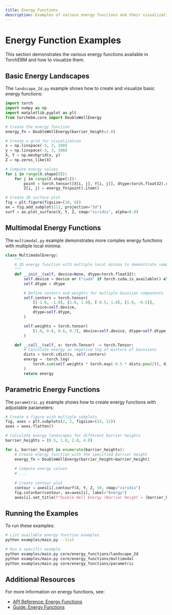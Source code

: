 ```yaml
---
title: Energy Functions
description: Examples of various energy functions and their visualization
---
```


# Energy Function Examples

This section demonstrates the various energy functions available in TorchEBM and how to visualize them.

## Basic Energy Landscapes

The `landscape_2d.py` example shows how to create and visualize basic energy functions:

```python
import torch
import numpy as np
import matplotlib.pyplot as plt
from torchebm.core import DoubleWellEnergy

# Create the energy function
energy_fn = DoubleWellEnergy(barrier_height=2.0)

# Create a grid for visualization
x = np.linspace(-3, 3, 100)
y = np.linspace(-3, 3, 100)
X, Y = np.meshgrid(x, y)
Z = np.zeros_like(X)

# Compute energy values
for i in range(X.shape[0]):
    for j in range(X.shape[1]):
        point = torch.tensor([X[i, j], Y[i, j]], dtype=torch.float32).unsqueeze(0)
        Z[i, j] = energy_fn(point).item()

# Create 3D surface plot
fig = plt.figure(figsize=(10, 8))
ax = fig.add_subplot(111, projection="3d")
surf = ax.plot_surface(X, Y, Z, cmap="viridis", alpha=0.8)
```

## Multimodal Energy Functions

The `multimodal.py` example demonstrates more complex energy functions with multiple local minima:

```python
class MultimodalEnergy:
    """
    A 2D energy function with multiple local minima to demonstrate sampling behavior.
    """
    def __init__(self, device=None, dtype=torch.float32):
        self.device = device or ("cuda" if torch.cuda.is_available() else "cpu")
        self.dtype = dtype

        # Define centers and weights for multiple Gaussian components
        self.centers = torch.tensor(
            [[-1.0, -1.0], [1.0, 1.0], [-0.5, 1.0], [1.0, -0.5]],
            device=self.device,
            dtype=self.dtype,
        )

        self.weights = torch.tensor(
            [1.0, 0.8, 0.6, 0.7], device=self.device, dtype=self.dtype
        )

    def __call__(self, x: torch.Tensor) -> torch.Tensor:
        # Calculate energy as negative log of mixture of Gaussians
        dists = torch.cdist(x, self.centers)
        energy = -torch.log(
            torch.sum(self.weights * torch.exp(-0.5 * dists.pow(2)), dim=-1)
        )
        return energy
```

## Parametric Energy Functions

The `parametric.py` example shows how to create energy functions with adjustable parameters:

```python
# Create a figure with multiple subplots
fig, axes = plt.subplots(2, 2, figsize=(14, 12))
axes = axes.flatten()

# Calculate energy landscapes for different barrier heights
barrier_heights = [0.5, 1.0, 2.0, 4.0]

for i, barrier_height in enumerate(barrier_heights):
    # Create energy function with the specified barrier height
    energy_fn = DoubleWellEnergy(barrier_height=barrier_height)
    
    # Compute energy values
    # ...
    
    # Create contour plot
    contour = axes[i].contourf(X, Y, Z, 50, cmap="viridis")
    fig.colorbar(contour, ax=axes[i], label="Energy")
    axes[i].set_title(f"Double Well Energy (Barrier Height = {barrier_height})")
```

## Running the Examples

To run these examples:

```bash
# List available energy function examples
python examples/main.py --list

# Run a specific example
python examples/main.py core/energy_functions/landscape_2d
python examples/main.py core/energy_functions/multimodal
python examples/main.py core/energy_functions/parametric
```

## Additional Resources

For more information on energy functions, see:

- [API Reference: Energy Functions](../../api/torchebm/core/energy_function/index.md)
- [Guide: Energy Functions](../../guides/energy_functions.md) 